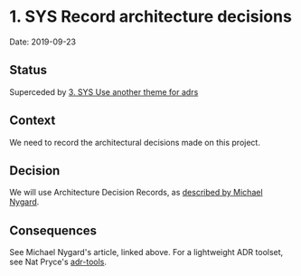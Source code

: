 # 1. SYS Record architecture decisions

Date: 2019-09-23

## Status

Superceded by [3. SYS Use another theme for adrs](0003-sys-use-other-theme-for-adrs.md)

## Context

We need to record the architectural decisions made on this project.

## Decision

We will use Architecture Decision Records, as [described by Michael Nygard](http://thinkrelevance.com/blog/2011/11/15/documenting-architecture-decisions).

## Consequences

See Michael Nygard's article, linked above. For a lightweight ADR toolset, see Nat Pryce's [adr-tools](https://github.com/npryce/adr-tools).
